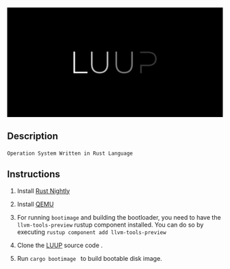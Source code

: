 <p align=center>
  <img src="./.statics/luup_logo.png"  alt="LUUP Logo" /></a>
</p>

Description
------------
`Operation System Written in Rust Language`

Instructions
------------

1. Install [Rust Nightly](http://www.rust-lang.org/install.html)

2. Install [QEMU](https://www.qemu.org/download)

3. For running `bootimage` and building the bootloader, you need to have the `llvm-tools-preview` rustup component installed. You can do so by executing `rustup component add llvm-tools-preview`

4. Clone the [LUUP](https://github.com/mpf0007/LUUP) source code .  

5. Run `cargo bootimage ` to build bootable disk image.
